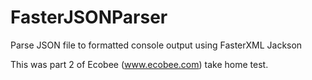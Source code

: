# FasterJSONParser

Parse JSON file to formatted console output using FasterXML Jackson

This was part 2 of Ecobee (www.ecobee.com) take home test.
